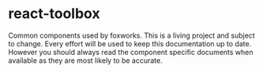 # react-toolbox

Common components used by foxworks.
This is a living project and subject to change. Every effort will be used to keep this documentation up to date.
However you should always read the component specific documents when available as they are most likely to be accurate.
